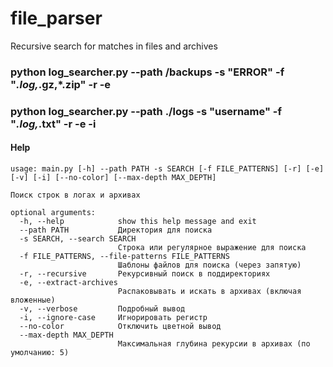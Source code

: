 # file_parser
Recursive search for matches in files and archives

### python log_searcher.py --path /backups -s "ERROR" -f "*.log,*.gz,*.zip" -r -e

### python log_searcher.py --path ./logs -s "username" -f "*.log,*.txt" -r -e -i


#### Help
```
usage: main.py [-h] --path PATH -s SEARCH [-f FILE_PATTERNS] [-r] [-e] [-v] [-i] [--no-color] [--max-depth MAX_DEPTH]

Поиск строк в логах и архивах

optional arguments:
  -h, --help            show this help message and exit
  --path PATH           Директория для поиска
  -s SEARCH, --search SEARCH
                        Строка или регулярное выражение для поиска
  -f FILE_PATTERNS, --file-patterns FILE_PATTERNS
                        Шаблоны файлов для поиска (через запятую)
  -r, --recursive       Рекурсивный поиск в поддиректориях
  -e, --extract-archives
                        Распаковывать и искать в архивах (включая вложенные)
  -v, --verbose         Подробный вывод
  -i, --ignore-case     Игнорировать регистр
  --no-color            Отключить цветной вывод
  --max-depth MAX_DEPTH
                        Максимальная глубина рекурсии в архивах (по умолчанию: 5)
```

